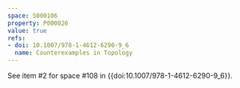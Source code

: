 ```yaml
---
space: S000106
property: P000026
value: true
refs:
- doi: 10.1007/978-1-4612-6290-9_6
  name: Counterexamples in Topology
---
```


See item #2 for space #108 in {{doi:10.1007/978-1-4612-6290-9_6}}.
